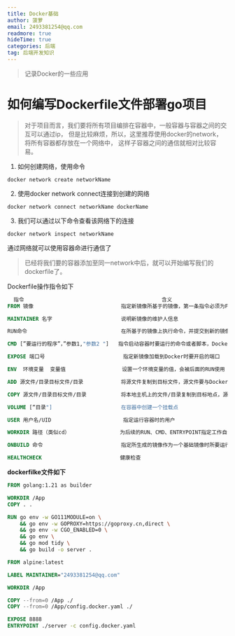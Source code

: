 ```yaml
---
title: Docker基础
author: 菠萝
email: 2493381254@qq.com
readmore: true
hideTime: true
categories: 后端
tag: 后端开发知识
---
```


> 记录Docker的一些应用

<!-- more -->

# 如何编写Dockerfile文件部署go项目

> 对于项目而言，我们要将所有项目编排在容器中，一般容器与容器之间的交互可以通过ip，
> 但是比较麻烦，所以，这里推荐使用docker的network，将所有容器都存放在一个网络中，
> 这样子容器之间的通信就相对比较容易。

1. 如何创建网络，使用命令
~~~Shell
docker network create networkName
~~~
2. 使用docker network connect连接到创建的网络
~~~Shell
docker network connect networkName dockerName
~~~
3. 我们可以通过以下命令查看该网络下的连接
~~~Shell
docker network inspect networkName
~~~
通过网络就可以使用容器命进行通信了

> 已经将我们要的容器添加至同一network中后，就可以开始编写我们的dockerfile了。

Dockerfile操作指令如下

~~~dockerfile
  指令                                            含义
FROM 镜像                            指定新镜像所基于的镜像，第一条指令必须为FROM指令,每创建一个镜像就需要一条FROM指令

MAINTAINER 名字                      说明新镜像的维护人信息

RUN命令                              在所基于的镜像上执行命令，并提交到新的镜像中

CMD [”要运行的程序”，”参数1,"参数2 "]   指令启动容器时要运行的命令或者脚本，Dockerfile只能有一条CMD命令， 如果指定多条则只能最后一条被执行

EXPOSE 端口号                         指定新镜像加载到Docker时要开启的端口

ENV  环境变量  变量值                  设置一个环境变量的值，会被后面的RUN使用

ADD 源文件/目录目标文件/目录            将源文件复制到目标文件，源文件要与Dockerfile位于相同目录中，或者是一个URL

COPY 源文件/目录目标文件/目录           将本地主机上的文件/目录复制到目标地点，源文件/目录要与Dockerfile在相同的目录中

VOLUME [“目录"]                      在容器中创建一个挂载点

USER 用户名/UID                       指定运行容器时的用户

WORKDIR 路径（类似cd）                为后续的RUN、CMD、ENTRYPOINT指定工作自录

ONBUILD 命令                         指定所生成的镜像作为一个基础镜像时所要运行的命令

HEALTHCHECK                         健康检查

~~~



**dockerfilke文件如下**

~~~dockerfile
FROM golang:1.21 as builder

WORKDIR /App
COPY . .

RUN go env -w GO111MODULE=on \
    && go env -w GOPROXY=https://goproxy.cn,direct \
    && go env -w CGO_ENABLED=0 \
    && go env \
    && go mod tidy \
    && go build -o server .

FROM alpine:latest

LABEL MAINTAINER="2493381254@qq.com"

WORKDIR /App

COPY --from=0 /App ./
COPY --from=0 /App/config.docker.yaml ./

EXPOSE 8888
ENTRYPOINT ./server -c config.docker.yaml

~~~

